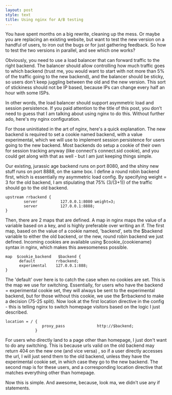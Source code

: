 ```yaml
---
layout: post
style: text
title: Using nginx for A/B testing
---
```


You have spent months on a big rewrite, cleaning up the mess. Or maybe you are replacing an existing website, but want to test the new version on a handful of users, to iron out the bugs or for just gathering feedback. So how to test the two versions in parallel, and see which one works?

Obviously, you need to use a load balancer that can forward traffic to the right backend. The balancer should allow controlling how much traffic goes to which backend (trust me, you would want to start with not more than 5% of the traffic going to the new backend), and the balancer should be sticky, so users don't keep juggling between the old and the new version. This sort of stickiness should not be IP based, because IPs can change every half an hour with some ISPs.

In other words, the load balancer should support asymmetric load and session persistence. If you paid attention to the title of this post, you don't need to guess that I am talking about using nginx to do this. Without further ado, here's my nginx configuration.

<script src="https://gist.github.com/2014466.js"> </script>

For those uninitiated in the art of nginx, here's a quick explanation. The new backend is required to set a cookie named backend, with a value experimental, which we will use to implement session persistence for users going to the new backend. Most backends do setup a cookie of their own for session tracking anyway (like connect's connect.sid cookie), and you could get along with that as well - but I am just keeping things simple.

Our existing, jurassic age backend runs on port 8080, and the shiny new stuff runs on port 8888, on the same box. I define a round robin backend first, which is essentially my asymmetric load config. By specifying weight = 3 for the old backend, I am stipulating that 75% (3/(3+1)) of the traffic should go to the old backend.

    upstream rrbackend {
            server          127.0.0.1:8080 weight=3;
            server          127.0.0.1:8888;
    }

Then, there are 2 maps that are defined. A map in nginx maps the value of a variable based on a key, and is highly preferable over writing an if. The first map, based on the value of a cookie named, 'backend', sets the $backend variable to either the old backend, or the new, round robin backend we just defined. Incoming cookies are available using $cookie_{cookiename} syntax in nginx, which makes this awesomeness possible.

    map  $cookie_backend   $backend {
          default         rrbackend;
          experimental    127.0.0.1:888;
    }

The 'default' over here is to catch the case when no cookies are set. This is the map we use for switching. Essentially, for users who have the backend = experimental cookie set, they will always be sent to the experimental backend, but for those without this cookie, we use the $rrbackend to make a decision (75-25 split). Now look at the first location directive in the config - this is telling nginx to switch homepage visitors based on the logic I just described.

    location = / {
                    proxy_pass              http://$backend;
                 }

For users who directly land to a page other than homepage, I just don't want to do any switching. This is because urls valid on the old backend may return 404 on the new one (and vice versa) , so if a user directly accesses the url, I will just send them to the old backend, unless they have the experimental cookie set, in which case they go to the new backend. The second map is for these users, and a corresponding location directive that matches everything other than homepage.

Now this is simple. And awesome, because, look ma, we didn't use any if statements.
